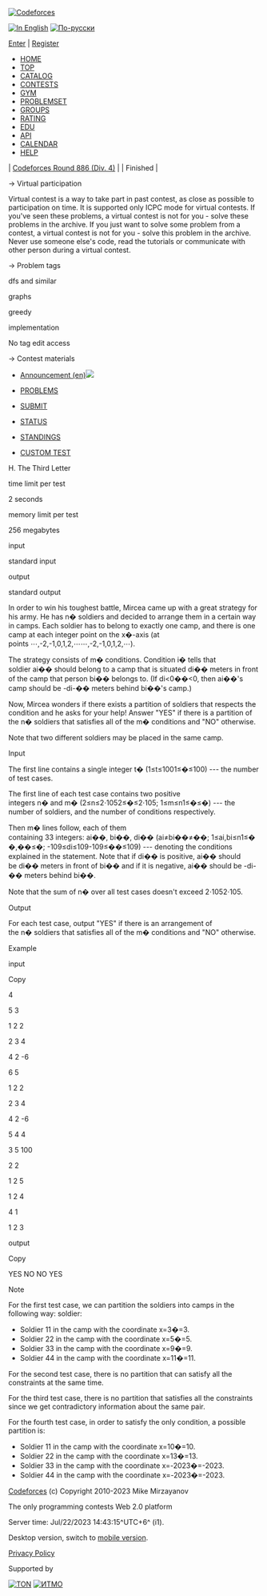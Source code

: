 [![Codeforces](https://codeforces.org/s/49634/images/codeforces-sponsored-by-ton.png "Codeforces")](https://codeforces.com/)

[![In English](https://codeforces.org/s/49634/images/flags/24/gb.png "In English")](https://codeforces.com/problemset/problem/1850/H?locale=en) [![По-русски](https://codeforces.org/s/49634/images/flags/24/ru.png "По-русски")](https://codeforces.com/problemset/problem/1850/H?locale=ru)

[Enter](https://codeforces.com/enter?back=%2Fproblemset%2Fproblem%2F1850%2FH) | [Register](https://codeforces.com/register)

-   [HOME](https://codeforces.com/)
-   [TOP](https://codeforces.com/top)
-   [CATALOG](https://codeforces.com/catalog)
-   [CONTESTS](https://codeforces.com/contests)
-   [GYM](https://codeforces.com/gyms)
-   [PROBLEMSET](https://codeforces.com/problemset)
-   [GROUPS](https://codeforces.com/groups)
-   [RATING](https://codeforces.com/ratings)
-   [EDU](https://codeforces.com/edu/courses)
-   [API](https://codeforces.com/apiHelp)
-   [CALENDAR](https://codeforces.com/calendar)
-   [HELP](https://codeforces.com/help)

| [Codeforces Round 886 (Div. 4)](https://codeforces.com/contest/1850) |
| Finished |

→ Virtual participation

Virtual contest is a way to take part in past contest, as close as possible to participation on time. It is supported only ICPC mode for virtual contests. If you've seen these problems, a virtual contest is not for you - solve these problems in the archive. If you just want to solve some problem from a contest, a virtual contest is not for you - solve this problem in the archive. Never use someone else's code, read the tutorials or communicate with other person during a virtual contest.

→ Problem tags

dfs and similar

graphs

greedy

implementation

No tag edit access

→ Contest materials

-   [Announcement (en)](https://codeforces.com/blog/entry/118431 "Codeforces Round 886 (Div. 4)")![](https://codeforces.org/s/49634/images/icons/close-10x10.png)

-   [PROBLEMS](https://codeforces.com/problemset)
-   [SUBMIT](https://codeforces.com/problemset/submit)
-   [STATUS](https://codeforces.com/problemset/status)
-   [STANDINGS](https://codeforces.com/problemset/standings)
-   [CUSTOM TEST](https://codeforces.com/problemset/customtest)

H. The Third Letter

time limit per test

2 seconds

memory limit per test

256 megabytes

input

standard input

output

standard output

In order to win his toughest battle, Mircea came up with a great strategy for his army. He has n� soldiers and decided to arrange them in a certain way in camps. Each soldier has to belong to exactly one camp, and there is one camp at each integer point on the x�-axis (at points ⋯,-2,-1,0,1,2,⋯⋯,-2,-1,0,1,2,⋯).

The strategy consists of m� conditions. Condition i� tells that soldier ai�� should belong to a camp that is situated di�� meters in front of the camp that person bi�� belongs to. (If di<0��<0, then ai��'s camp should be -di-�� meters behind bi��'s camp.)

Now, Mircea wonders if there exists a partition of soldiers that respects the condition and he asks for your help! Answer "YES" if there is a partition of the n� soldiers that satisfies all of the m� conditions and "NO" otherwise.

Note that two different soldiers may be placed in the same camp.

Input

The first line contains a single integer t� (1≤t≤1001≤�≤100) --- the number of test cases.

The first line of each test case contains two positive integers n� and m� (2≤n≤2⋅1052≤�≤2⋅105; 1≤m≤n1≤�≤�) --- the number of soldiers, and the number of conditions respectively.

Then m� lines follow, each of them containing 33 integers: ai��, bi��, di�� (ai≠bi��≠��; 1≤ai,bi≤n1≤��,��≤�; -109≤di≤109-109≤��≤109) --- denoting the conditions explained in the statement. Note that if di�� is positive, ai�� should be di�� meters in front of bi�� and if it is negative, ai�� should be -di-�� meters behind bi��.

Note that the sum of n� over all test cases doesn't exceed 2⋅1052⋅105.

Output

For each test case, output "YES" if there is an arrangement of the n� soldiers that satisfies all of the m� conditions and "NO" otherwise.

Example

input

Copy

4

5 3

1 2 2

2 3 4

4 2 -6

6 5

1 2 2

2 3 4

4 2 -6

5 4 4

3 5 100

2 2

1 2 5

1 2 4

4 1

1 2 3

output

Copy

YES
NO
NO
YES

Note

For the first test case, we can partition the soldiers into camps in the following way: soldier:

-   Soldier 11 in the camp with the coordinate x=3�=3.
-   Soldier 22 in the camp with the coordinate x=5�=5.
-   Soldier 33 in the camp with the coordinate x=9�=9.
-   Soldier 44 in the camp with the coordinate x=11�=11.

For the second test case, there is no partition that can satisfy all the constraints at the same time.

For the third test case, there is no partition that satisfies all the constraints since we get contradictory information about the same pair.

For the fourth test case, in order to satisfy the only condition, a possible partition is:

-   Soldier 11 in the camp with the coordinate x=10�=10.
-   Soldier 22 in the camp with the coordinate x=13�=13.
-   Soldier 33 in the camp with the coordinate x=-2023�=-2023.
-   Soldier 44 in the camp with the coordinate x=-2023�=-2023.

[Codeforces](https://codeforces.com/) (c) Copyright 2010-2023 Mike Mirzayanov

The only programming contests Web 2.0 platform

Server time: Jul/22/2023 14:43:15^UTC+6^ (i1).

Desktop version, switch to [mobile version](https://codeforces.com/problemset/problem/1850/H?mobile=true).

[Privacy Policy](https://codeforces.com/privacy)

Supported by

[![TON](https://codeforces.org/s/36481/images/ton-100x100.png "TON")](https://ton.org/) [![ИТМО](https://codeforces.org/s/36481/images/itmo_small_en-logo.png "ИТМО")](http://ifmo.ru/en/)